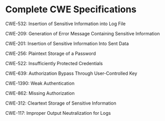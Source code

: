 

# Complete CWE Specifications

CWE-532: Insertion of Sensitive Information into Log File

CWE-209: Generation of Error Message Containing Sensitive Information

CWE-201: Insertion of Sensitive Information Into Sent Data

CWE-256: Plaintext Storage of a Password

CWE-522: Insufficiently Protected Credentials

CWE-639: Authorization Bypass Through User-Controlled Key

CWE-1390: Weak Authentication

CWE-862: Missing Authorization

CWE-312: Cleartext Storage of Sensitive Information

CWE-117: Improper Output Neutralization for Logs